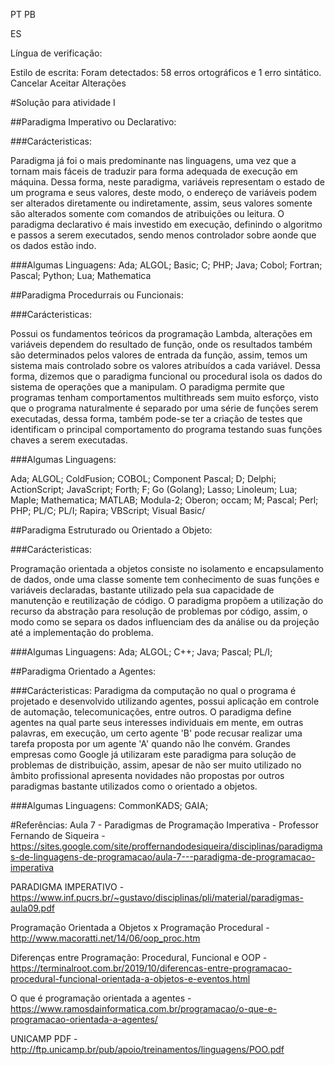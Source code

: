 
PT 	PB 	
	
ES

	
	
	
	
	
	
	
	
	
	
	
	
	
Língua de verificação:

Estilo de escrita:
Foram detectados: 58 erros ortográficos e 1 erro sintático.	Cancelar 	   Aceitar Alterações

#Solução para atividade I

##Paradigma Imperativo ou Declarativo:

###Carácteristicas:

Paradigma já foi o mais predominante nas linguagens, uma vez que a tornam mais fáceis de traduzir para forma adequada de execução em máquina. Dessa forma, neste paradigma, variáveis representam o estado de um programa e seus valores, deste modo, o endereço de variáveis podem ser alterados diretamente ou indiretamente, assim, seus valores somente são alterados somente com comandos de atribuições ou leitura.
O paradigma declarativo é mais investido em execução, definindo o algoritmo e passos a serem executados, sendo menos controlador sobre aonde que os dados estão indo.

###Algumas Linguagens:
Ada; ALGOL; Basic; C; PHP; Java; Cobol; Fortran; Pascal; Python; Lua; Mathematica

##Paradigma Procedurrais ou Funcionais:

###Carácteristicas:

Possui os fundamentos teóricos da programação Lambda, alterações em variáveis dependem do resultado de função, onde os resultados também são determinados pelos valores de entrada da função, assim, temos um sistema mais controlado sobre os valores atribuídos a cada variável. Dessa forma, dizemos que o paradigma funcional ou procedural isola os dados do sistema de operações que a manipulam. O paradigma permite que programas tenham comportamentos multithreads sem muito esforço, visto que o programa naturalmente é separado por uma série de funções serem executadas, dessa forma, também pode-se ter a criação de testes que identificam o principal comportamento do programa testando suas funções chaves a serem executadas.

###Algumas Linguagens:

Ada; ALGOL; ColdFusion; COBOL; Component Pascal; D; Delphi; ActionScript; JavaScript; Forth; F; Go (Golang); Lasso; Linoleum; Lua; Maple; Mathematica; MATLAB; Modula-2; Oberon; occam; M; Pascal; Perl; PHP; PL/C; PL/I; Rapira; VBScript; Visual Basic/

##Paradigma Estruturado ou Orientado a Objeto:

###Carácteristicas:

Programação orientada a objetos consiste no isolamento e encapsulamento de dados, onde uma classe somente tem conhecimento de suas funções e variáveis declaradas, bastante utilizado pela sua capacidade de manutenção e reutilização de código. O paradigma propõem a utilização do recurso da abstração para resolução de problemas por código, assim, o modo como se separa os dados influenciam des da análise ou da projeção até a implementação do problema.

###Algumas Linguagens:
Ada; ALGOL; C++; Java; Pascal; PL/I;

##Paradigma Orientado a Agentes:

###Carácteristicas:
Paradigma da computação no qual o programa é projetado e desenvolvido utilizando agentes, possui aplicação em controle de automação, telecomunicações, entre outros. O paradigma define agentes na qual parte seus interesses individuais em mente, em outras palavras, em execução, um certo agente 'B' pode recusar realizar uma tarefa proposta por um agente 'A' quando não lhe convém. Grandes empresas como Google já utilizaram este paradigma para solução de problemas de distribuição, assim, apesar de não ser muito utilizado no âmbito profissional apresenta novidades não propostas por outros paradigmas bastante utilizados como o orientado a objetos.

###Algumas Linguagens:
CommonKADS; GAIA;

#Referências:
Aula 7 - Paradigmas de Programação Imperativa - Professor Fernando de Siqueira - https://sites.google.com/site/proffernandodesiqueira/disciplinas/paradigmas-de-linguagens-de-programacao/aula-7---paradigma-de-programacao-imperativa

PARADIGMA IMPERATIVO - https://www.inf.pucrs.br/~gustavo/disciplinas/pli/material/paradigmas-aula09.pdf

Programação Orientada a Objetos x Programação Procedural - http://www.macoratti.net/14/06/oop_proc.htm

Diferenças entre Programação: Procedural, Funcional e OOP - https://terminalroot.com.br/2019/10/diferencas-entre-programacao-procedural-funcional-orientada-a-objetos-e-eventos.html

O que é programação orientada a agentes - https://www.ramosdainformatica.com.br/programacao/o-que-e-programacao-orientada-a-agentes/

UNICAMP PDF - http://ftp.unicamp.br/pub/apoio/treinamentos/linguagens/POO.pdf